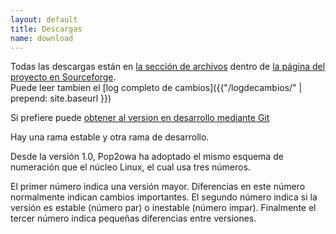```yaml
---
layout: default
title: Descargas
name: download
---
```


Todas las descargas están en [la sección de archivos](http://sourceforge.net/project/showfiles.php?group_id=152204) dentro de [la página del proyecto en Sourceforge](http://sourceforge.net/projects/pop2owa).  
Puede leer tambien el [log completo de cambios]({{"/logdecambios/" | prepend: site.baseurl }})

Si prefiere puede [obtener al version en desarrollo mediante Git](https://github.com/CGarces/pop2owa)

Hay una rama estable y otra rama de desarrollo. 

Desde la versión 1.0, Pop2owa ha adoptado el mismo esquema de numeración que el núcleo Linux, el cual usa tres números. 

El primer número indica una versión mayor. Diferencias en este número normalmente indican cambios importantes.
El segundo número indica si la versión es estable (número par) o inestable (número impar). 
Finalmente el tercer número indica pequeñas diferencias entre versiones.
